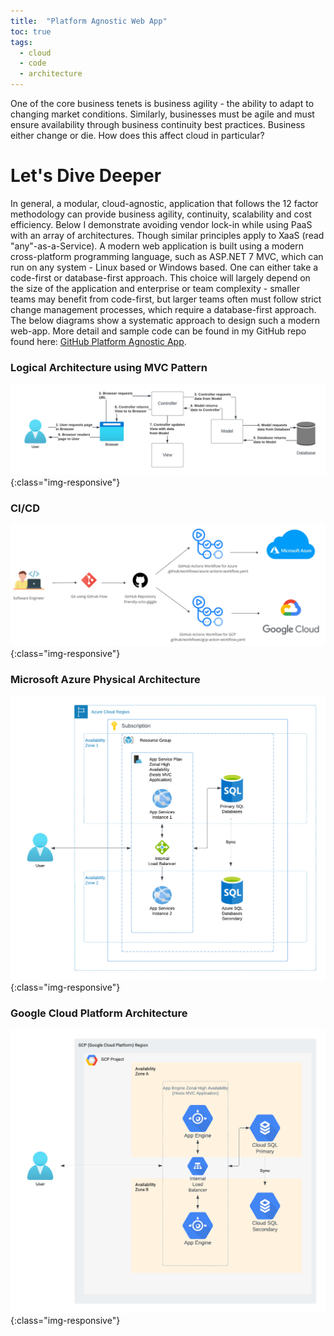 ```yaml
---
title:  "Platform Agnostic Web App"
toc: true
tags:
  - cloud
  - code
  - architecture
---
```


One of the core business tenets is business agility - the ability to adapt to changing market conditions. Similarly, businesses must be agile and must ensure availability through business continuity best practices.  Business either change or die.  How does this affect cloud in particular? 

# Let's Dive Deeper
In general, a modular, cloud-agnostic, application that follows the 12 factor methodology can provide business agility, continuity, scalability and cost efficiency.  Below I demonstrate avoiding vendor lock-in while using PaaS with an array of architectures.  Though similar principles apply to XaaS (read "any"-as-a-Service). A modern web application is built using a modern cross-platform programming language, such as ASP.NET 7 MVC, which can run on any system - Linux based or Windows based.  One can either take a code-first or database-first approach.  This choice will largely depend on the size of the application and enterprise or team complexity - smaller teams may benefit from code-first, but larger teams often must follow strict change management processes, which require a database-first approach.  The below diagrams show a systematic approach to design such a modern web-app.  More detail and sample code can be found in my GitHub repo found here: [GitHub Platform Agnostic App](https://github.com/rimlaban7/platform-agnostic-app). 

### Logical Architecture using MVC Pattern
![Logical Architecture](../assets/images/platform-agnostic-mvc-architecture.png){:class="img-responsive"}

### CI/CD
![CI/CD](../assets/images/platform-agnostic-ci-cd-flow.png){:class="img-responsive"}

### Microsoft Azure Physical Architecture
![Microsoft Azure Physical Architecture](../assets/images/platform-agnostic-azure-architecture.png){:class="img-responsive"}

### Google Cloud Platform Architecture
![Google Cloud Platform Architecture](../assets/images/platform-agnostic-gcp-architecture.png){:class="img-responsive"}
